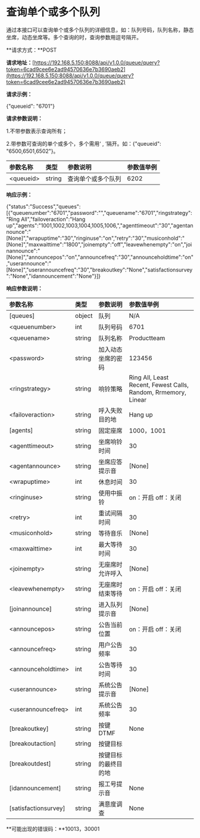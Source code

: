 # 查询单个或多个队列

通过本接口可以查询单个或多个队列的详细信息，如：队列号码，队列名称，静态坐席，动态坐席等。多个查询的时，查询参数用逗号隔开。

**请求方式：**POST

**请求地址：**[https://192.168.5.150:8088/api/v1.0.0/queue/query?token=6cad9cee6e2ad94570636e7b3690aeb2](https://192.168.5.150:8088/api/v1.0.0/queue/query?token=6cad9cee6e2ad94570636e7b3690aeb2)

**请求示例：**

{"queueid": "6701"}

**请求参数说明：**

1.不带参数表示查询所有；

2.带参数可查询的单个或多个，多个需用‘ , ’隔开。如：{"queueid": "6500,6501,6502"}。

| 参数名称 | 类型 | 参数说明 | 参数值举例 |
| :--- | :--- | :--- | :--- |
| &lt;queueid&gt; | string | 查询单个或多个队列 | 6202 |

**响应示例：**

{"status":"Success","queues":\[{"queuenumber":"6701","password":"","queuename":"6701","ringstrategy":"Ring All","failoveraction":"Hang up","agents":"1001,1002,1003,1004,1005,1006,","agenttimeout":"30","agentannounce":"\[None\]","wrapuptime":"30","ringinuse":"on","retry":"30","musiconhold":"\[None\]","maxwaittime":"1800","joinempty":"off","leavewhenempty":"on","joinannounce":"\[None\]","announcepos":"on","announcefreq":"30","announceholdtime":"on","userannounce":"\[None\]","userannouncefreq":"30","breakoutkey":"None","satisfactionsurvey":"None","idannouncement":"None"}\]}

**响应参数说明：**

| 参数名称 | 类型 | 参数说明 | 参数值举例 |
| :--- | :--- | :--- | :--- |
| \[queues\] | object | 队列 | N/A |
| &lt;queuenumber&gt; | int | 队列号码 | 6701 |
| &lt;queuename&gt; | string | 队列名称 | Productteam |
| &lt;password&gt; | string | 加入动态坐席的密码 | 123456 |
| &lt;ringstrategy&gt; | string | 响铃策略 | Ring All, Least Recent, Fewest Calls, Random, Rrmemory, Linear |
| &lt;failoveraction&gt; | string | 呼入失败目的地 | Hang up |
| \[agents\] | string | 固定座席 | 1000，1001 |
| &lt;agenttimeout&gt; | string | 坐席响铃时间 | 30 |
| &lt;agentannounce&gt; | string | 坐席应答提示音 | \[None\] |
| &lt;wrapuptime&gt; | int | 休息时间 | 30 |
| &lt;ringinuse&gt; | string | 使用中振铃 | on：开启 off：关闭 |
| &lt;retry&gt; | int | 重试间隔时间 | 30 |
| &lt;musiconhold&gt; | string | 等待音乐 | \[None\] |
| &lt;maxwaittime&gt; | int | 最大等待时间 | 30 |
| &lt;joinempty&gt; | string | 无座席时允许呼入 | \[None\] |
| &lt;leavewhenempty&gt; | string | 无座席时结束等待 | on：开启 off：关闭 |
| \[joinannounce\] | string | 进入队列提示音 | \[None\] |
| &lt;announcepos&gt; | string | 公告当前位置 | on：开启 off：关闭 |
| &lt;announcefreq&gt; | string | 用户公告频率 | 30 |
| &lt;announceholdtime&gt; | int | 公告等待时间 | 30 |
| &lt;userannounce&gt; | string | 系统公告提示音 | \[None\] |
| &lt;userannouncefreq&gt; | int | 系统公告频率 | 30 |
| \[breakoutkey\] | string | 按键DTMF | None |
| \[breakoutaction\] | string | 按键目标 |  |
| \[breakoutdest\] | string | 按键目标的最终目的地 |  |
| \[idannouncement\] | string | 报工号提示音 | None |
| \[satisfactionsurvey\] | string | 满意度调查 | None |

**可能出现的错误码：**10013，30001

